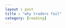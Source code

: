 ```yaml
---
layout : post
title : "why traders fail"
category: [reading]
---
```



[1]: https://www.tradeciety.com/9-reasons-why-traders-fail/ "why traders fail"

